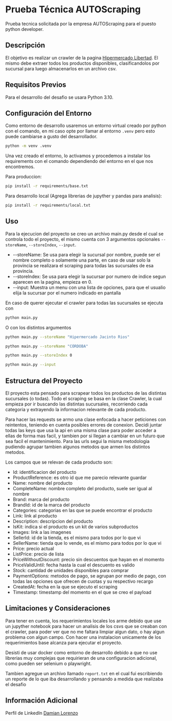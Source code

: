 # Prueba Técnica AUTOScraping

Prueba tecnica solicitada por la empresa AUTOScraping para el puesto python developer.

## Descripción

El objetivo es realizar un crawler de la pagina [Hipermercado Libertad](https://www.hiperlibertad.com.ar). El mismo debe extraer todos los productos disponibles, clasificandolos por sucursal para luego almacenarlos en un archivo csv.

## Requisitos Previos

Para el desarrollo del desafio se usara Python 3.10.

## Configuración del Entorno

Como entorno de desarrollo usaremos un entorno virtual creado por python con el comando, en mi caso opte por llamar al entorno `.venv` pero esto puede cambiarse a gusto del desarrollador.

```bash
python -m venv .venv
```

Una vez creado el entorno, lo activamos y procedemos a instalar los requirements con el comando dependiendo del entorno en el que nos encontremos.

Para produccion:

```bash
pip install -r requirements/base.txt
```

Para desarrollo local (Agrega librerias de jupyther y pandas para analisis):

```bash
pip install -r requirements/local.txt
```

## Uso

Para la ejecucion del proyecto se creo un archivo main.py desde el cual se controla todo el proyecto, el mismo cuenta con 3 argumentos opcionales `--storeName`, `--storeIndex`, `--input`.

 - --storeName: Se usa para elegir la sucursal por nombre, puede ser el nombre completo o solamente una parte, en caso de usar solo la provincia se realizara el scraping para todas las sucursales de esa provincia.
 - --storeIndex: Se usa para elegir la sucursar por numero de indice segun aparecen en la pagina, empieza en 0.
 - --input: Muestra un menu con una lista de opciones, para que el usualio elija la sucursar por el numero indicado en pantalla

En caso de querer ejecutar el crawler para todas las sucursales se ejecuta con 

```bash
python main.py
```

O con los distintos argumentos

```bash
python main.py --storeName "Hipermercado Jacinto Rios"
```

```bash
python main.py --storeName "CÓRDOBA"
```

```bash
python main.py --storeIndex 0
```

```bash
python main.py --input
```

## Estructura del Proyecto

El proyecto esta pensado para scrapear todos los productos de las distintas sucursales (o todas). Todo el scraping se basa en la clase Crawler, la cual empieza por ir buscando las distintas sucursales, recorriendo cada categoria y extrayendo la informacion relevante de cada producto.

Para hacer las requests se armo una clase enfocada a hacer peticiones con reintentos, teniendo en cuenta posibles errores de conexion. Decidi juntar todas las keys que usa la api en una misma clase para poder acceder a ellas de forma mas facil, y tambien por si llegan a cambiar en un futuro que sea facil el mantenimiento. Para las urls segui la misma metodologia pudiendo agrupar tambien algunos metodos que armen los distintos metodos.

Los campos que se relevan de cada producto son:

- Id: identificacion del producto
- ProductReference: es otro id que me parecio relevante guardar
- Name: nombre del producto
- CompleteName: nombre completo del producto, suele ser igual al nombre
- Brand: marca del producto
- BrandId: id de la marca del producto
- Categories: categorias en las que se puede encontrar el producto
- Link: link al producto
- Description: descripcion del producto
- IsKit: indica si el producto es un kit de varios subproductos
- Images: link a las imagenes
- SellerId: id de la tienda, es el mismo para todos por lo que vi
- SellerName: tienda que lo vende, es el mismo para todos por lo que vi
- Price: precio actual
- ListPrice: precio de lista
- PriceWithoutDiscount: precio sin descuentos que hayan en el momento
- PriceValidUntil: fecha hasta la cual el descuento es valido
- Stock: cantidad de unidades disponibles para comprar
- PaymentOptions: metodos de pago, se agrupan por medio de pago, con todas las opciones que ofrecen de cuotas y su respectivo recargo
- CreatedAt: fecha en la que se ejecuto el scraping
- Timestamp: timestamp del momento en el que se creo el payload

## Limitaciones y Consideraciones

Para tener en cuenta, los requerimientos locales los arme debido que use un jupyther notebook para hacer un analisis de los csvs que se creaban con el crawler, para poder ver que no me faltara limpiar algun dato, o hay algun problema con algun campo. Con hacer una instalacion unicamente de los requerimientos base alcanza para ejecutar el proyecto.

Desisti de usar docker como entorno de desarrollo debido a que no use librerias muy complejas que requirieran de una configuracion adicional, como pueden ser selenium o playwright.

Tambien agregue un archivo llamado `report.txt` en el cual fui escribiendo un reporte de lo que iba desarrollando y pensando a medida que realizaba el desafio

## Información Adicional

Perfil de LinkedIn [Damian Lorenzo](https://www.linkedin.com/in/damian-lorenzo/)
